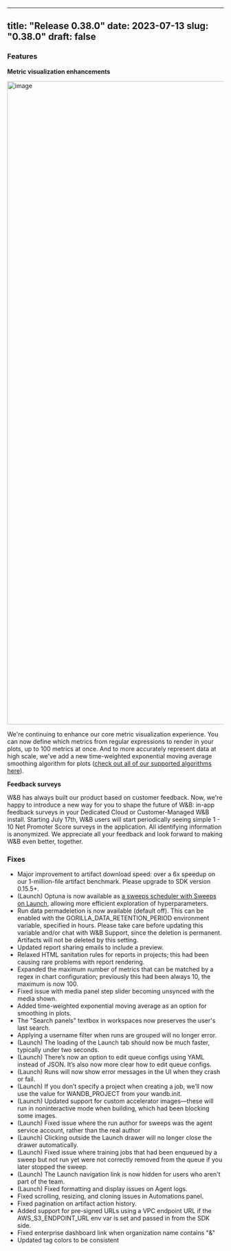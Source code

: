 
---
title: "Release 0.38.0"
date: 2023-07-13
slug: "0.38.0"
draft: false
---

### Features

**Metric visualization enhancements** 

<img width="1494" alt="image" src="https://github.com/wandb/server/assets/47005026/1bb0b16c-eaae-4348-be0d-cc788b67853e">


We're continuing to enhance our core metric visualization experience.   You can now define which metrics from regular expressions to render in your plots, up to 100 metrics at once.   And to more accurately represent data at high scale, we've add a new time-weighted exponential moving average smoothing algorithm for plots ([check out all of our supported algorithms here](https://docs.wandb.ai/guides/app/features/panels/line-plot/smoothing#docusaurus_skipToContent_fallback)).

**Feedback surveys**

W&B has always built our product based on customer feedback.  Now, we're happy to introduce a new way for you to shape the future of W&B: in-app feedback surveys in your Dedicated Cloud or Customer-Managed W&B install.   Starting July 17th, W&B users will start periodically seeing simple 1 - 10 Net Promoter Score surveys in the application.   All identifying information is anonymized.   We appreciate all your feedback and look forward to making W&B even better, together.

### Fixes

* Major improvement to artifact download speed: over a 6x speedup on our 1-million-file artifact benchmark.  Please upgrade to SDK version 0.15.5+.  
* (Launch) Optuna is now available as [a sweeps scheduler with Sweeps on Launch](https://docs.wandb.ai/guides/launch/sweeps-on-launch#create-a-custom-sweep-scheduler), allowing more efficient exploration of hyperparameters.
* Run data permadeletion is now available (default off).  This can be enabled with the GORILLA_DATA_RETENTION_PERIOD environment variable, specified in hours.  Please take care before updating this variable and/or chat with W&B Support, since the deletion is permanent.  Artifacts will not be deleted by this setting.  
* Updated report sharing emails to include a preview.
* Relaxed HTML sanitation rules for reports in projects; this had been causing rare problems with report rendering.
* Expanded the maximum number of metrics that can be matched by a regex in chart configuration; previously this had been always 10, the maximum is now 100.
* Fixed issue with media panel step slider becoming unsynced with the media shown.
* Added time-weighted exponential moving average as an option for smoothing in plots.
* The "Search panels" textbox in workspaces now preserves the user's last search.
* Applying a username filter when runs are grouped will no longer error.
* (Launch) The loading of the Launch tab should now be much faster, typically under two seconds.
* (Launch) There’s now an option to edit queue configs using YAML instead of JSON.  It’s also now more clear how to edit queue configs.
* (Launch) Runs will now show error messages in the UI when they crash or fail.
* (Launch) If you don’t specify a project when creating a job, we’ll now use the value for WANDB_PROJECT from your wandb.init.
* (Launch) Updated support for custom accelerator images—these will run in noninteractive mode when building, which had been blocking some images.
* (Launch) Fixed issue where the run author for sweeps was the agent service account, rather than the real author
* (Launch) Clicking outside the Launch drawer will no longer close the drawer automatically.
* (Launch) Fixed issue where training jobs that had been enqueued by a sweep but not run yet were not correctly removed from the queue if you later stopped the sweep.
* (Launch) The Launch navigation link is now hidden for users who aren't part of the team.
* (Launch) Fixed formatting and display issues on Agent logs.
* Fixed scrolling, resizing, and cloning issues in Automations panel.
* Fixed pagination on artifact action history.
* Added support for pre-signed URLs using a VPC endpoint URL if the AWS_S3_ENDPOINT_URL env var is set and passed in from the SDK side.
* Fixed enterprise dashboard link when organization name contains "&"
* Updated tag colors to be consistent

